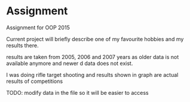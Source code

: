 # Assignment
Assignment for OOP 2015

Current project will briefly describe one of my favourite hobbies and my results there.

results are taken from 2005, 2006 and 2007 years as older data is not available anymore and newer d
data does not exist.

I was doing rifle target shooting and results shown in graph are actual results of competitions

TODO:
modify data in the file so it will be easier to access

